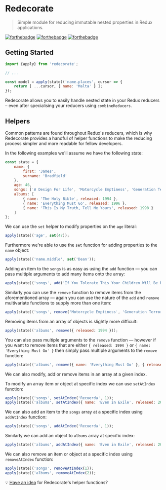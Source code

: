 # Redecorate

> Simple module for reducing immutable nested properties in Redux applications.

[![forthebadge](http://forthebadge.com/images/badges/built-with-love.svg)](http://forthebadge.com)
[![forthebadge](http://forthebadge.com/images/badges/for-sharks.svg)](http://forthebadge.com)
[![forthebadge](http://forthebadge.com/images/badges/uses-js.svg)](http://forthebadge.com)

## Getting Started

```javascript
import {apply} from 'redecorate';

// ...

const model = apply(state)('name.places', cursor => {
    return [ ...cursor, { name: 'Malta' } ];
});
```

Redecorate allows you to easily handle nested state in your Redux reducers &ndash; even after specialising your reducers using `combineReducers`.

## Helpers

Common patterns are found throughout Redux's reducers, which is why Redecorate provides a handful of helper functions to make the reducing process simpler and more readable for fellow developers.

In the following examples we'll assume we have the following state:

```javascript
const state = {
    name: {
        first: 'James',
        surname: 'Bradfield'
    },
    age: 46,
    songs: ['A Design For Life', 'Motorcycle Emptiness', 'Generation Terrorists'],
    albums: [
        { name: 'The Holy Bible', released: 1994 },
        { name: 'Everything Must Go', released: 1996 },
        { name: 'This Is My Truth, Tell Me Yours', released: 1998 }
    ]
};
```

We can use the `set` helper to modify properties on the `age` literal:

```javascript
apply(state)('age', set(47));
```

Furthermore we're able to use the `set` function for adding properties to the `name` object:

```javascript
apply(state)('name.middle', set('Dean'));
```

Adding an item to the `songs` is as easy as using the `add` function &mdash; you can pass multiple arguments to add many items onto the array:

```javascript
apply(state)('songs', add('If You Tolerate This Your Children Will Be Next'));
```

Similarly you can use the `remove` function to remove items from the aforementioned array &mdash; again you can use the nature of the `add` and `remove` multivariate functions to supply more than one item:

```javascript
apply(state)('songs', remove('Motorcycle Emptiness', 'Generation Terrorists'));
```

Removing items from an array of objects is slightly more difficult:

```javascript
apply(state)('albums', remove({ released: 1994 }));
```

You can also pass multiple arguments to the `remove` function &mdash; however if you want to remove items that are either `{ released: 1994 }` or `{ name: 'Everything Must Go' }` then simply pass multiple arguments to the `remove` function:

```javascript
apply(state)('albums', remove({ name: 'Everything Must Go' }, { released: 1994 }));
```

We can also modify, add or remove items in an array at a given index.

To modify an array item or object at specific index we can use `setAtIndex` function:
```javascript
apply(state)('songs', setAtIndex('Recuerda', 1));
apply(state)('albums', setAtIndex({ name: 'Even in Exile', released: 2020 }, 2));
```

We can also add an item to the `songs` array at a specific index using `addAtIndex` function:
```javascript
apply(state)('songs', addAtIndex('Recuerda', 1));
```

Similarly we can add an object to `albums` array at specific index:
```javascript
apply(state)('albums', addAtIndex({ name: 'Even in Exile', released: 2020 }, 2));
```

We can also remove an item or object at a specific index using `removeAtIndex` function:
```javascript
apply(state)('songs', removeAtIndex(1));
apply(state)('albums', removeAtIndex(2));
```


:bulb: [Have an idea](https://github.com/Wildhoney/Redecorate/issues/new) for Redecorate's helper functions?

